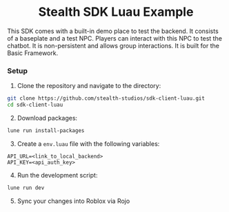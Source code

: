 <div align="center">

# Stealth SDK Luau Example

</div>

This SDK comes with a built-in demo place to test the backend. It consists of a baseplate and a test NPC. Players can interact with this NPC to test the chatbot. It is non-persistent and allows group interactions. It is built for the Basic Framework.

### Setup

1. Clone the repository and navigate to the directory:

```bash
git clone https://github.com/stealth-studios/sdk-client-luau.git
cd sdk-client-luau
```

2. Download packages:

```bash
lune run install-packages
```

3. Create a `env.luau` file with the following variables:

```env
API_URL=<link_to_local_backend>
API_KEY=<api_auth_key>
```

4. Run the development script:

```bash
lune run dev
```

5. Sync your changes into Roblox via Rojo
